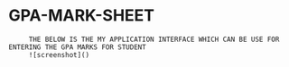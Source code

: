# GPA-MARK-SHEET 
         THE BELOW IS THE MY APPLICATION INTERFACE WHICH CAN BE USE FOR ENTERING THE GPA MARKS FOR STUDENT
         ![screenshot]()
